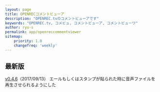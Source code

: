 ```yaml
---
layout: page
title: OPENRECコメントビューア
description: "OPENREC.tvのコメントビューアです"
keywords: "OPENREC.tv, コメビュ, コメントビューア, コメントビューワ"
author: ryu-s
permalink: app/openreccommentviewer
sitemap:
    priority: 1.0
    changefreq: 'weekly'	
---
```


## 最新版
[v0.4.6](http://int-main.ddo.jp/app/OpenrecCommentViewer_v0.4.6.zip)（2017/09/13） エールもしくはスタンプが貼られた時に音声ファイルを再生させられるようにした  
